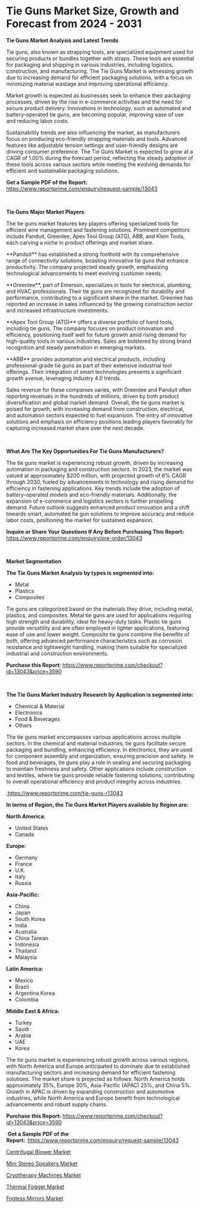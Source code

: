 <p><h1>Tie Guns Market Size, Growth and Forecast from 2024 - 2031</h1></p><p><strong>Tie Guns Market Analysis and Latest Trends</strong></p>
<p><p>Tie guns, also known as strapping tools, are specialized equipment used for securing products or bundles together with straps. These tools are essential for packaging and shipping in various industries, including logistics, construction, and manufacturing. The Tie Guns Market is witnessing growth due to increasing demand for efficient packaging solutions, with a focus on minimizing material wastage and improving operational efficiency.</p><p>Market growth is expected as businesses seek to enhance their packaging processes, driven by the rise in e-commerce activities and the need for secure product delivery. Innovations in technology, such as automated and battery-operated tie guns, are becoming popular, improving ease of use and reducing labor costs. </p><p>Sustainability trends are also influencing the market, as manufacturers focus on producing eco-friendly strapping materials and tools. Advanced features like adjustable tension settings and user-friendly designs are driving consumer preference. The Tie Guns Market is expected to grow at a CAGR of 1.00% during the forecast period, reflecting the steady adoption of these tools across various sectors while meeting the evolving demands for efficient and sustainable packaging solutions.</p></p>
<p><strong>Get a Sample PDF of the Report:&nbsp;</strong> <a href="https://www.reportprime.com/enquiry/request-sample/13043?utm_campaign=1110&utm_medium=2&utm_source=Github&utm_content=ia&utm_term=25122024&utm_id=tie-guns">https://www.reportprime.com/enquiry/request-sample/13043</a></p>
<p>&nbsp;</p>
<p><strong>Tie Guns Major Market Players</strong></p>
<p><p>The tie guns market features key players offering specialized tools for efficient wire management and fastening solutions. Prominent competitors include Panduit, Greenlee, Apex Tool Group (ATG), ABB, and Klein Tools, each carving a niche in product offerings and market share.</p><p>**Panduit** has established a strong foothold with its comprehensive range of connectivity solutions, boasting innovative tie guns that enhance productivity. The company projected steady growth, emphasizing technological advancements to meet evolving customer needs. </p><p>**Greenlee**, part of Emerson, specializes in tools for electrical, plumbing, and HVAC professionals. Their tie guns are recognized for durability and performance, contributing to a significant share in the market. Greenlee has reported an increase in sales influenced by the growing construction sector and increased infrastructure investments.</p><p>**Apex Tool Group (ATG)** offers a diverse portfolio of hand tools, including tie guns. The company focuses on product innovation and efficiency, positioning itself well for future growth amid rising demand for high-quality tools in various industries. Sales are bolstered by strong brand recognition and steady penetration in emerging markets.</p><p>**ABB** provides automation and electrical products, including professional-grade tie guns as part of their extensive industrial tool offerings. Their integration of smart technologies presents a significant growth avenue, leveraging Industry 4.0 trends.</p><p>Sales revenue for these companies varies, with Greenlee and Panduit often reporting revenues in the hundreds of millions, driven by both product diversification and global market demand. Overall, the tie guns market is poised for growth, with increasing demand from construction, electrical, and automation sectors expected to fuel expansion. The entry of innovative solutions and emphasis on efficiency positions leading players favorably for capturing increased market share over the next decade.</p></p>
<p>&nbsp;</p>
<p><strong>What Are The Key Opportunities For Tie Guns Manufacturers?</strong></p>
<p><p>The tie guns market is experiencing robust growth, driven by increasing automation in packaging and construction sectors. In 2023, the market was valued at approximately $200 million, with projected growth of 6% CAGR through 2030, fueled by advancements in technology and rising demand for efficiency in fastening applications. Key trends include the adoption of battery-operated models and eco-friendly materials. Additionally, the expansion of e-commerce and logistics sectors is further propelling demand. Future outlook suggests enhanced product innovation and a shift towards smart, automated tie gun solutions to improve accuracy and reduce labor costs, positioning the market for sustained expansion.</p></p>
<p><strong>Inquire or Share Your Questions If Any Before Purchasing This Report:</strong> <a href="https://www.reportprime.com/enquiry/pre-order/13043?utm_campaign=1110&utm_medium=2&utm_source=Github&utm_content=ia&utm_term=25122024&utm_id=tie-guns">https://www.reportprime.com/enquiry/pre-order/13043</a></p>
<p>&nbsp;</p>
<p><strong>Market Segmentation</strong></p>
<p><strong>The Tie Guns Market Analysis by types is segmented into:</strong></p>
<p><ul><li>Metal</li><li>Plastics</li><li>Composites</li></ul></p>
<p><p>Tie guns are categorized based on the materials they drive, including metal, plastics, and composites. Metal tie guns are used for applications requiring high strength and durability, ideal for heavy-duty tasks. Plastic tie guns provide versatility and are often employed in lighter applications, featuring ease of use and lower weight. Composite tie guns combine the benefits of both, offering advanced performance characteristics such as corrosion resistance and lightweight handling, making them suitable for specialized industrial and construction environments.</p></p>
<p><strong>Purchase this Report:&nbsp;</strong><a href="https://www.reportprime.com/checkout?id=13043&price=3590&utm_campaign=1110&utm_medium=2&utm_source=Github&utm_content=ia&utm_term=25122024&utm_id=tie-guns">https://www.reportprime.com/checkout?id=13043&price=3590</a></p>
<p>&nbsp;</p>
<p><strong>The Tie Guns Market Industry Research by Application is segmented into:</strong></p>
<p><ul><li>Chemical & Material</li><li>Electronics</li><li>Food & Beverages</li><li>Others</li></ul></p>
<p><p>The tie guns market encompasses various applications across multiple sectors. In the chemical and material industries, tie guns facilitate secure packaging and bundling, enhancing efficiency. In electronics, they are used for component assembly and organization, ensuring precision and safety. In food and beverages, tie guns play a role in sealing and securing packaging to maintain freshness and safety. Other applications include construction and textiles, where tie guns provide reliable fastening solutions, contributing to overall operational efficiency and product integrity across industries.</p></p>
<p><a href="https://www.reportprime.com/tie-guns-r13043?utm_campaign=1110&utm_medium=2&utm_source=Github&utm_content=ia&utm_term=25122024&utm_id=tie-guns">&nbsp;https://www.reportprime.com/tie-guns-r13043</a></p>
<p><strong>In terms of Region, the Tie Guns Market Players available by Region are:</strong></p>
<p>
    <p> <strong> North America: </strong>
        <ul>
            <li>United States</li>
            <li>Canada</li>
        </ul>
        </p> 
    <p> <strong> Europe: </strong>
        <ul>
            <li>Germany</li>
            <li>France</li>
            <li>U.K.</li>
            <li>Italy</li>
            <li>Russia</li>
        </ul>
        </p> 
    <p> <strong> Asia-Pacific: </strong>
        <ul>
            <li>China</li>
            <li>Japan</li>
            <li>South Korea</li>
            <li>India</li>
            <li>Australia</li>
            <li>China Taiwan</li>
            <li>Indonesia</li>
            <li>Thailand</li>
            <li>Malaysia</li>
        </ul>
        </p> 
    <p> <strong> Latin America: </strong>
        <ul>
            <li>Mexico</li>
            <li>Brazil</li>
            <li>Argentina Korea</li>
            <li>Colombia</li>
        </ul>
        </p> 
    <p> <strong> Middle East & Africa: </strong>
        <ul>
            <li>Turkey</li>
            <li>Saudi</li>
            <li>Arabia</li>
            <li>UAE</li>
            <li>Korea</li>
        </ul>
    </p>
    </p>
<p><p>The tie guns market is experiencing robust growth across various regions, with North America and Europe anticipated to dominate due to established manufacturing sectors and increasing demand for efficient fastening solutions. The market share is projected as follows: North America holds approximately 35%, Europe 30%, Asia-Pacific (APAC) 25%, and China 5%. Growth in APAC is driven by expanding construction and automotive industries, while North America and Europe benefit from technological advancements and robust supply chains.</p></p>
<p><strong>Purchase this Report: </strong><a href="https://www.reportprime.com/checkout?id=13043&price=3590&utm_campaign=1110&utm_medium=2&utm_source=Github&utm_content=ia&utm_term=25122024&utm_id=tie-guns">https://www.reportprime.com/checkout?id=13043&price=3590</a></p>
<p>&nbsp;<strong>Get a Sample PDF of the Report:&nbsp;&nbsp;</strong><a href="https://www.reportprime.com/enquiry/request-sample/13043?utm_campaign=1110&utm_medium=2&utm_source=Github&utm_content=ia&utm_term=25122024&utm_id=tie-guns">https://www.reportprime.com/enquiry/request-sample/13043</a></p>
<p><strong></strong></p>
<p><p><a href="https://github.com/organophelia8282/Market-Research-Report-List-1/blob/main/centrifugal-blower-market.md?utm_campaign=1110&utm_medium=2&utm_source=Github&utm_content=ia&utm_term=25122024&utm_id=tie-guns">Centrifugal Blower Market</a></p><p><a href="https://www.linkedin.com/pulse/exploring-growth-opportunities-mini-stereo-speakers-market-6touc?utm_campaign=1110&utm_medium=2&utm_source=Github&utm_content=ia&utm_term=25122024&utm_id=tie-guns">Mini Stereo Speakers Market</a></p><p><a href="https://www.linkedin.com/pulse/detailed-cryotherapy-machines-market-analysis-expected-cagr-2jfgf?utm_campaign=1110&utm_medium=2&utm_source=Github&utm_content=ia&utm_term=25122024&utm_id=tie-guns">Cryotherapy Machines Market</a></p><p><a href="https://www.linkedin.com/pulse/current-evaluation-future-outlook-thermal-fogger-market-sflpf?utm_campaign=1110&utm_medium=2&utm_source=Github&utm_content=ia&utm_term=25122024&utm_id=tie-guns">Thermal Fogger Market</a></p><p><a href="https://www.linkedin.com/pulse/fogless-mirrors-market-analysis-insights-competition-cagr-ch4ec?utm_campaign=1110&utm_medium=2&utm_source=Github&utm_content=ia&utm_term=25122024&utm_id=tie-guns">Fogless Mirrors Market</a></p></p>
